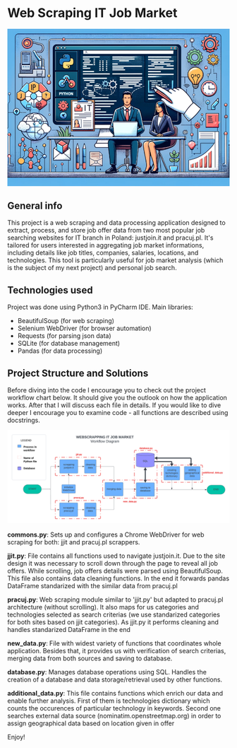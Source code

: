 # Web Scraping IT Job Market

<img src="img/title.png">

## General info

This project is a web scraping and data processing application designed to extract, process, and store job 
offer data from two most popular job searching websites for IT branch in Poland: justjoin.it and pracuj.pl. 
It's tailored for users interested in aggregating job market informations, including details like job titles, 
companies, salaries, locations, and technologies. This tool is particularly useful for job market analysis
(which is the subject of my next project) and personal job search.

## Technologies used

Project was done using Python3 in PyCharm IDE. Main libraries:

- BeautifulSoup (for web scraping)
- Selenium WebDriver (for browser automation)
- Requests (for parsing json data)
- SQLite (for database management)
- Pandas (for data processing)


## Project Structure and Solutions

Before diving into the code I encourage you to check out the project workflow chart below. It should give
you the outlook on how the application works. After that I will discuss each file in details. If you would like
to dive deeper I encourage you to examine code - all functions are described using docstrings.

<img src="img/workflow.png">

<b>commons.py</b>: Sets up and configures a Chrome WebDriver for web scraping for both: jjit and pracuj.pl scrappers.

<b>jjit.py</b>: File contains all functions used to navigate justjoin.it. Due to the site design it was necessary to 
scroll down through the page to reveal all job offers. While scrolling, job offers details were parsed using 
BeautifulSoup. This file also contains data cleaning functions. In the end it forwards pandas DataFrame standarized 
with the similar data from pracuj.pl


<b>pracuj.py</b>: Web scraping module similar to 'jjit.py' but adapted to pracuj.pl architecture (without scrolling).
It also maps for us categories and technologies selected as search criterias (we use standarized categories for
both sites based on jjit categories). As jjit.py it performs cleaning and handles standarized DataFrame in the end

<b>new_data.py</b>: File with widest variety of functions that coordinates whole application. Besides that, 
it provides us with verification of search criterias, merging data from both sources and saving to database.

<b>database.py</b>: Manages database operations using SQL. Handles the creation of a database and 
data storage/retrieval used by other functions.


<b>additional_data.py</b>: This file contains functions which enrich our data and enable further analysis. 
First of them is technologies dictionary which counts the occurences of particular technology in keywords.
Second one searches external data source (nominatim.openstreetmap.org) in order to assign geographical data
based on location given in offer

Enjoy!
